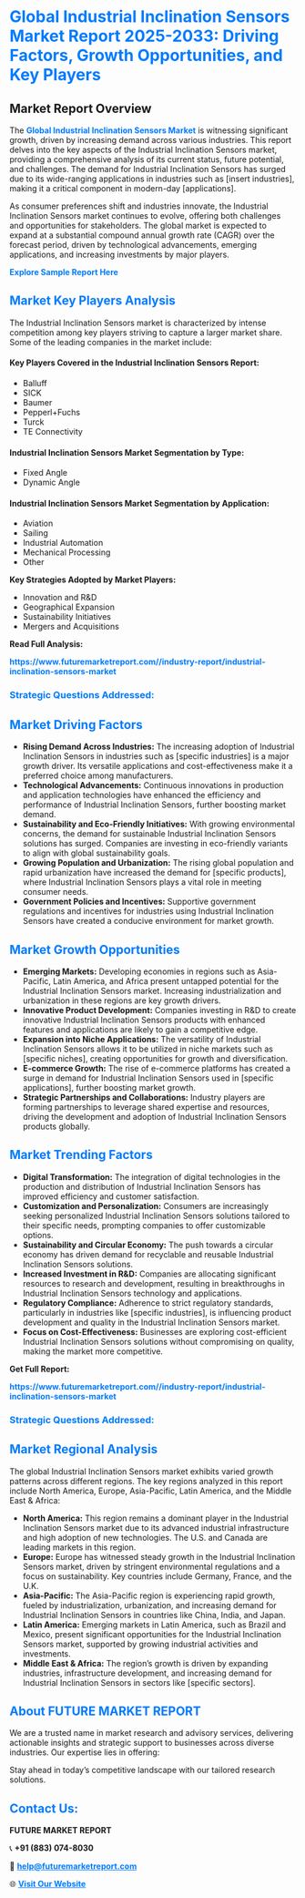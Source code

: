 <h1 style="color: #007BFF;">Global Industrial Inclination Sensors Market Report 2025-2033: Driving Factors, Growth Opportunities, and Key Players</h1>

<section id="overview">
<h2>Market Report Overview</h2>
<p>The <a href="https://www.futuremarketreport.com//industry-report/industrial-inclination-sensors-market" style="color: #007BFF; text-decoration: none;"><strong>Global Industrial Inclination Sensors Market</strong></a> is witnessing significant growth, driven by increasing demand across various industries. This report delves into the key aspects of the Industrial Inclination Sensors market, providing a comprehensive analysis of its current status, future potential, and challenges. The demand for Industrial Inclination Sensors has surged due to its wide-ranging applications in industries such as [insert industries], making it a critical component in modern-day [applications].</p>
<p>As consumer preferences shift and industries innovate, the Industrial Inclination Sensors market continues to evolve, offering both challenges and opportunities for stakeholders. The global market is expected to expand at a substantial compound annual growth rate (CAGR) over the forecast period, driven by technological advancements, emerging applications, and increasing investments by major players.</p>
</section>

<section id="overview">
<p><a href="https://www.futuremarketreport.com//request-sample/reportId=75359" style="color: #007BFF; text-decoration: none;"><strong>Explore Sample Report Here</strong></a></p>
</section>

<section id="key-players">
<h2 style="color: #007BFF;">Market Key Players Analysis</h2>
<p>The Industrial Inclination Sensors market is characterized by intense competition among key players striving to capture a larger market share. Some of the leading companies in the market include:</p>
<h4>Key Players Covered in the Industrial Inclination Sensors Report:</h4>
<ul><li>Balluff</li><li>SICK</li><li>Baumer</li><li>Pepperl+Fuchs</li><li>Turck</li><li>TE Connectivity</li></ul>
<h4>Industrial Inclination Sensors Market Segmentation by Type:</h4>
<ul><li>Fixed Angle</li><li>Dynamic Angle</li></ul>

<h4>Industrial Inclination Sensors Market Segmentation by Application:</h4>
<ul><li>Aviation</li><li>Sailing</li><li>Industrial Automation</li><li>Mechanical Processing</li><li>Other</li></ul>
<p><strong>Key Strategies Adopted by Market Players:</strong></p>
<ul>
<li>Innovation and R&D</li>
<li>Geographical Expansion</li>
<li>Sustainability Initiatives</li>
<li>Mergers and Acquisitions</li>
</ul>
</section>

<section>
<p><strong>Read Full Analysis: </strong></p><a href="https://www.futuremarketreport.com//industry-report/industrial-inclination-sensors-market" style="color: #007BFF; text-decoration: none;"><strong>https://www.futuremarketreport.com//industry-report/industrial-inclination-sensors-market</strong></a>
<h3 style="color: #007BFF;">Strategic Questions Addressed:</h3>
</section>

<section id="driving-factors">
<h2 style="color: #007BFF;">Market Driving Factors</h2>
<ul>
<li><strong>Rising Demand Across Industries:</strong> The increasing adoption of Industrial Inclination Sensors in industries such as [specific industries] is a major growth driver. Its versatile applications and cost-effectiveness make it a preferred choice among manufacturers.</li>
<li><strong>Technological Advancements:</strong> Continuous innovations in production and application technologies have enhanced the efficiency and performance of Industrial Inclination Sensors, further boosting market demand.</li>
<li><strong>Sustainability and Eco-Friendly Initiatives:</strong> With growing environmental concerns, the demand for sustainable Industrial Inclination Sensors solutions has surged. Companies are investing in eco-friendly variants to align with global sustainability goals.</li>
<li><strong>Growing Population and Urbanization:</strong> The rising global population and rapid urbanization have increased the demand for [specific products], where Industrial Inclination Sensors plays a vital role in meeting consumer needs.</li>
<li><strong>Government Policies and Incentives:</strong> Supportive government regulations and incentives for industries using Industrial Inclination Sensors have created a conducive environment for market growth.</li>
</ul>
</section>

<section id="growth-opportunities">
<h2 style="color: #007BFF;">Market Growth Opportunities</h2>
<ul>
<li><strong>Emerging Markets:</strong> Developing economies in regions such as Asia-Pacific, Latin America, and Africa present untapped potential for the Industrial Inclination Sensors market. Increasing industrialization and urbanization in these regions are key growth drivers.</li>
<li><strong>Innovative Product Development:</strong> Companies investing in R&D to create innovative Industrial Inclination Sensors products with enhanced features and applications are likely to gain a competitive edge.</li>
<li><strong>Expansion into Niche Applications:</strong> The versatility of Industrial Inclination Sensors allows it to be utilized in niche markets such as [specific niches], creating opportunities for growth and diversification.</li>
<li><strong>E-commerce Growth:</strong> The rise of e-commerce platforms has created a surge in demand for Industrial Inclination Sensors used in [specific applications], further boosting market growth.</li>
<li><strong>Strategic Partnerships and Collaborations:</strong> Industry players are forming partnerships to leverage shared expertise and resources, driving the development and adoption of Industrial Inclination Sensors products globally.</li>
</ul>
</section>

<section id="trending-factors">
<h2 style="color: #007BFF;">Market Trending Factors</h2>
<ul>
<li><strong>Digital Transformation:</strong> The integration of digital technologies in the production and distribution of Industrial Inclination Sensors has improved efficiency and customer satisfaction.</li>
<li><strong>Customization and Personalization:</strong> Consumers are increasingly seeking personalized Industrial Inclination Sensors solutions tailored to their specific needs, prompting companies to offer customizable options.</li>
<li><strong>Sustainability and Circular Economy:</strong> The push towards a circular economy has driven demand for recyclable and reusable Industrial Inclination Sensors solutions.</li>
<li><strong>Increased Investment in R&D:</strong> Companies are allocating significant resources to research and development, resulting in breakthroughs in Industrial Inclination Sensors technology and applications.</li>
<li><strong>Regulatory Compliance:</strong> Adherence to strict regulatory standards, particularly in industries like [specific industries], is influencing product development and quality in the Industrial Inclination Sensors market.</li>
<li><strong>Focus on Cost-Effectiveness:</strong> Businesses are exploring cost-efficient Industrial Inclination Sensors solutions without compromising on quality, making the market more competitive.</li>
</ul>
</section>

<section>
<p><strong>Get Full Report: </strong></p><a href="https://www.futuremarketreport.com//industry-report/industrial-inclination-sensors-market" style="color: #007BFF; text-decoration: none;"><strong>https://www.futuremarketreport.com//industry-report/industrial-inclination-sensors-market</strong></a>
<h3 style="color: #007BFF;">Strategic Questions Addressed:</h3>
</section>


<section id="regional-analysis">
<h2 style="color: #007BFF;">Market Regional Analysis</h2>
<p>The global Industrial Inclination Sensors market exhibits varied growth patterns across different regions. The key regions analyzed in this report include North America, Europe, Asia-Pacific, Latin America, and the Middle East & Africa:</p>
<ul>
<li><strong>North America:</strong> This region remains a dominant player in the Industrial Inclination Sensors market due to its advanced industrial infrastructure and high adoption of new technologies. The U.S. and Canada are leading markets in this region.</li>
<li><strong>Europe:</strong> Europe has witnessed steady growth in the Industrial Inclination Sensors market, driven by stringent environmental regulations and a focus on sustainability. Key countries include Germany, France, and the U.K.</li>
<li><strong>Asia-Pacific:</strong> The Asia-Pacific region is experiencing rapid growth, fueled by industrialization, urbanization, and increasing demand for Industrial Inclination Sensors in countries like China, India, and Japan.</li>
<li><strong>Latin America:</strong> Emerging markets in Latin America, such as Brazil and Mexico, present significant opportunities for the Industrial Inclination Sensors market, supported by growing industrial activities and investments.</li>
<li><strong>Middle East & Africa:</strong> The region’s growth is driven by expanding industries, infrastructure development, and increasing demand for Industrial Inclination Sensors in sectors like [specific sectors].</li>
</ul>
</section>

<footer>
<h2 style="color: #007BFF;">About FUTURE MARKET REPORT</h2>
<p>We are a trusted name in market research and advisory services, delivering actionable insights and strategic support to businesses across diverse industries. Our expertise lies in offering:</p>

<p>Stay ahead in today’s competitive landscape with our tailored research solutions.</p>

<h2 style="color: #007BFF;">Contact Us:</h2>
<p><strong>FUTURE MARKET REPORT</strong></p>
<p>📞 <strong>+91 (883) 074-8030</strong></p>
<p>📧 <strong><a href="mailto:help@futuremarketreport.com" style="color: #007BFF;">help@futuremarketreport.com</a></strong></p>
<p>🌐 <strong><a href="https://www.futuremarketreport.com/" style="color: #007BFF;">Visit Our Website</a></strong></p>
</footer>